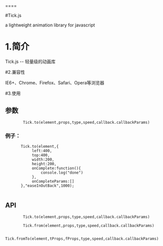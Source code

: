 
====

#Tick.js

 a lightweight animation library for javascript

# 1.简介

 Tick.js -- 轻量级的动画库

#2.兼容性

 IE6+、Chrome、Firefox、Safari、Opera等浏览器

#3.使用

## 参数
````
		Tick.to(element,props,type,speed,callback.callbackParams)
````
### 例子：
	
````
	   Tick.to(element,{
	 		left:400,
			top:400,
			width:200,
			height:200,
			onComplete:function(){
				console.log("done")
			},
			onCompleteParams:[]
	   },"easeInOutBack",1000);
	   
````

## API
	
````
		Tick.to(element,props,type,speed,callback.callbackParams)
````
	
````
		Tick.from(element,props,type,speed,callback.callbackParams)
````
	
````
		Tick.fromTo(element,tProps,fProps,type,speed,callback.callbackParams)
````



	
